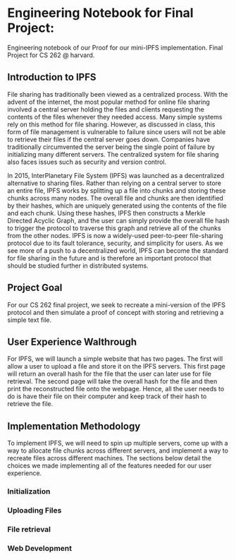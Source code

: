 # Engineering Notebook for Final Project:
Engineering notebook of our Proof for our mini-IPFS implementation. Final Project for CS 262 @ harvard.


## Introduction to IPFS
File sharing has traditionally been viewed as a centralized process. With the advent of the internet, the most popular method for online file sharing involved a central server holding the files and clients requesting the contents of the files whenever they needed access. Many simple systems rely on this method for file sharing. However, as discussed in class, this form of file management is vulnerable to failure since users will not be able to retrieve their files if the central server goes down. Companies have traditionally circumvented the server being the single point of failure by initializing many different servers. The centralized system for file sharing also faces issues such as security and version control. 

In 2015, InterPlanetary File System (IPFS) was launched as a decentralized alternative to sharing files. Rather than relying on a central server to store an entire file, IPFS works by splitting up a file into chunks and storing these chunks across many nodes. The overall file and chunks are then identified by their hashes, which are uniquely generated using the contents of the file and each chunk. Using these hashes, IPFS then constructs a Merkle Directed Acyclic Graph, and the user can simply provide the overall file hash to trigger the protocol to traverse this graph and retrieve all of the chunks from the other nodes. IPFS is now a widely-used peer-to-peer file-sharing protocol due to its fault tolerance, security, and simplicity for users. As we see more of a push to a decentralized world, IPFS can become the standard for file sharing in the future and is therefore an important protocol that should be studied further in distributed systems.


## Project Goal
For our CS 262 final project, we seek to recreate a mini-version of the IPFS protocol and then simulate a proof of concept with storing and retrieving a simple text file.



## User Experience Walthrough
For IPFS, we will launch a simple website that has two pages. The first will allow a user to upload a file and store it on the IPFS servers. This first page will return an overall hash for the file that the user can later use for file retrieval. The second page will take the overall hash for the file and then print the reconstructed file onto the webpage. Hence, all the user needs to do is have their file on their computer and keep track of their hash to retrieve the file.

## Implementation Methodology
To implement IPFS, we will need to spin up multiple servers, come up with a way to allocate file chunks across different servers, and implement a way to recreate files across different machines. The sections below detail the choices we made implementing all of the features needed for our user experience.


### Initialization


### Uploading Files


### File retrieval


### Web Development

